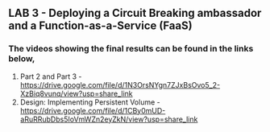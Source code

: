 ## LAB 3 - Deploying a Circuit Breaking ambassador and a Function-as-a-Service (FaaS)

### The videos showing the final results can be found in the links below, 

  1) Part 2 and Part 3 - https://drive.google.com/file/d/1N3OrsNYgn7ZJxBsOvo5_2-XzBiq8vunq/view?usp=share_link
  2) Design: Implementing Persistent Volume - https://drive.google.com/file/d/1CBy0mUD-aRuRRubDbs5IoVmWZn2eyZkN/view?usp=share_link
